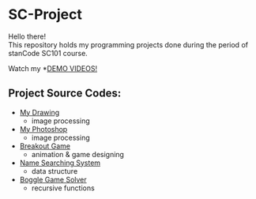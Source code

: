 # SC-Project
Hello there!\
This repository holds my programming projects done during the period of stanCode SC101 course.

Watch my *[DEMO VIDEOS!]()

## Project Source Codes:
* [My Drawing]()
  * image processing
* [My Photoshop]()
  * image processing
* [Breakout Game]()
  * animation & game designing
* [Name Searching System]()
  * data structure
* [Boggle Game Solver]()
  * recursive functions
